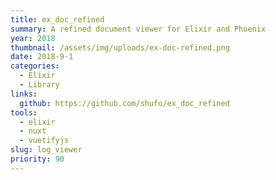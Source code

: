 ```yaml
---
title: ex_doc_refined
summary: A refined document viewer for Elixir and Phoenix
year: 2018
thumbnail: /assets/img/uploads/ex-doc-refined.png
date: 2018-9-1
categories:
  - Elixir
  - Library
links:
  github: https://github.com/shufo/ex_doc_refined
tools:
  - elixir
  - nuxt
  - vuetifyjs
slug: log_viewer
priority: 90
---
```


